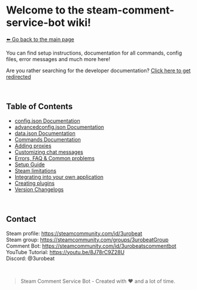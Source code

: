 # Welcome to the steam-comment-service-bot wiki!  
[⬅️ Go back to the main page](../..#readme)

You can find setup instructions, documentation for all commands, config files, error messages and much more here!

Are you rather searching for the developer documentation? [Click here to get redirected](../dev#readme)

&nbsp;

## Table of Contents
- [config.json Documentation](./config_doc.md)
- [advancedconfig.json Documentation](./advancedconfig_doc.md)
- [data.json Documentation](./data_doc.md)
- [Commands Documentation](./commands_doc.md)
- [Adding proxies](./adding_proxies.md)
- [Customizing chat messages](./customlang_doc.md)
- [Errors, FAQ & Common problems](./errors_doc.md)
- [Setup Guide](./setup_guide.md)
- [Steam limitations](./steam_limitations.md)
- [Integrating into your own application](./integrating_into_your_app.md)
- [Creating plugins](./creating_plugins.md)
- [Version Changelogs](./version_changelogs.md)

&nbsp;

## Contact
Steam profile: https://steamcommunity.com/id/3urobeat  
Steam group: https://steamcommunity.com/groups/3urobeatGroup  
Comment Bot: https://steamcommunity.com/id/3urobeatscommentbot  
YouTube Tutorial: https://youtu.be/8J78rC9Z28U  
Discord: @3urobeat  

&nbsp;

> Steam Comment Service Bot - Created with ❤️ and a lot of time.